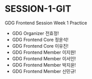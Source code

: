 # SESSION-1-GIT

GDG Frontend Session Week 1 Practice

- GDG Organizer 전효정!
- GDG Frontend Core 정윤석!
- GDG Frontend Core 이유진!
- GDG Frontend Member 이지원!
- GDG Frontend Member 이서인!
- GDG Frontend Member 박지윤!
- GDG Frontend Member 신민규!